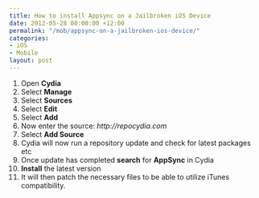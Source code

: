 ```yaml
---
title: How to install Appsync on a Jailbroken iOS Device
date: 2012-05-28 00:00:00 +12:00
permalink: "/mob/appsync-on-a-jailbroken-ios-device/"
categories:
- iOS
- Mobile
layout: post
---
```


  1. Open **Cydia**
  2. Select **Manage**
  3. Select **Sources**
  4. Select **Edit**
  5. Select **Add**
  6. Now enter the source: _http://repocydia.com_
  7. Select **Add Source**
  8. Cydia will now run a repository update and check for latest packages etc
  9. Once update has completed **search** for **AppSync** in Cydia
 10. **Install** the latest version
 11. It will then patch the necessary files to be able to utilize iTunes compatibility.
